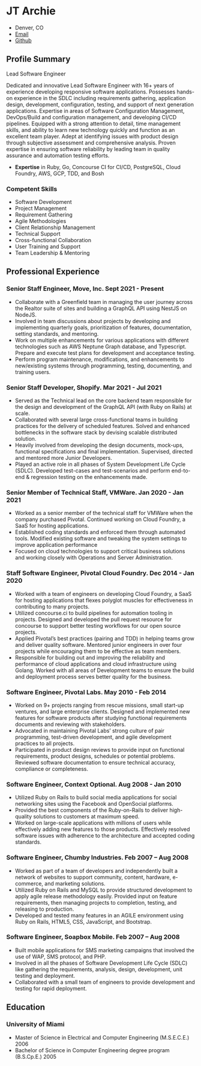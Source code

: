 # JT Archie

- Denver, CO
- [Email](mailto:jtarchie@gmail.com)
- [Github](https://github.com/jtarchie)

## Profile Summary

Lead Software Engineer

Dedicated and innovative Lead Software Engineer with 16+ years of experience
developing responsive software applications. Possesses hands-on experience in
the SDLC including requirements gathering, application design, development,
configuration, testing, and support of next generation applications. Expertise
in areas of Software Configuration Management, DevOps/Build and configuration
management, and developing CI/CD pipelines. Equipped with a strong attention to
detail, time management skills, and ability to learn new technology quickly and
function as an excellent team player. Adept at identifying issues with product
design through subjective assessment and comprehensive analysis. Proven
expertise in ensuring software reliability by leading team in quality assurance
and automation testing efforts.

- **Expertise** in Ruby, Go, Concourse CI for CI/CD, PostgreSQL, Cloud Foundry,
  AWS, GCP, TDD, and Bosh

### Competent Skills

- Software Development
- Project Management
- Requirement Gathering
- Agile Methodologies
- Client Relationship Management
- Technical Support
- Cross-functional Collaboration
- User Training and Support
- Team Leadership & Mentoring

## Professional Experience

### Senior Staff Engineer, Move, Inc. Sept 2021 - Present

- Collaborate with a Greenfield team in managing the user journey across the
  Realtor suite of sites and building a GraphQL API using NestJS on NodeJS.
- Involved in team discussions about projects by developing and implementing
  quarterly goals, prioritization of features, documentation, setting standards,
  and mentoring.
- Work on multiple enhancements for various applications with different
  technologies such as AWS Neptune Graph database, and Typescript. Prepare and
  execute test plans for development and acceptance testing.
- Perform program maintenance, modifications, and enhancements to new/existing
  systems through programming, testing, documenting, and training users.

### Senior Staff Developer, Shopify. Mar 2021 - Jul 2021

- Served as the Technical lead on the core backend team responsible for the
  design and development of the GraphQL API (with Ruby on Rails) at scale.
- Collaborated with several large cross-functional teams in building practices
  for the delivery of scheduled features. Solved and enhanced bottlenecks in the
  software stack by devising scalable distributed solution.
- Heavily involved from developing the design documents, mock-ups, functional
  specifications and final implementation. Supervised, directed and mentored
  more Junior Developers.
- Played an active role in all phases of System Development Life Cycle (SDLC).
  Developed test-cases and test-scenarios and perform end-to-end & regression
  testing on the enhancements made.

### Senior Member of Technical Staff, VMWare. Jan 2020 - Jan 2021

- Worked as a senior member of the technical staff for VMWare when the company
  purchased Pivotal. Continued working on Cloud Foundry, a SaaS for hosting
  applications.
- Established coding standards and enforced them through automated tools.
  Modified existing software and tweaking the system settings to improve
  application performance
- Focused on cloud technologies to support critical business solutions and
  working closely with Operations and Server Administration.

### Staff Software Engineer, Pivotal Cloud Foundry. Dec 2014 - Jan 2020

- Worked with a team of engineers on developing Cloud Foundry, a SaaS for
  hosting applications that flexes polyglot muscles for effectiveness in
  contributing to many projects.
- Utilized concourse.ci to build pipelines for automation tooling in projects.
  Designed and developed the pull request resource for concourse to support
  better testing workflows for our open source projects.
- Applied Pivotal’s best practices (pairing and TDD) in helping teams grow and
  deliver quality software. Mentored junior engineers in over four projects
  while encouraging them to be effective as team members.
- Responsible for building out and improving the reliability and performance of
  cloud applications and cloud infrastructure using Golang. Worked with all areas of
  Development teams to ensure the build and deployment process serves better
  quality for the business.

### Software Engineer, Pivotal Labs. May 2010 - Feb 2014

- Worked on 9+ projects ranging from rescue missions, small start-up ventures,
  and large enterprise clients. Designed and implemented new features for
  software products after studying functional requirements documents and
  reviewing with stakeholders.
- Advocated in maintaining Pivotal Labs’ strong culture of pair programming,
  test-driven development, and agile development practices to all projects.
- Participated in product design reviews to provide input on functional
  requirements, product designs, schedules or potential problems. Reviewed
  software documentation to ensure technical accuracy, compliance or
  completeness.

### Software Engineer, Context Optional. Aug 2008 - Jan 2010

- Utilized Ruby on Rails to build social media applications for social
  networking sites using the Facebook and OpenSocial platforms.
- Provided the best components of the Ruby-on-Rails to deliver high-quality
  solutions to customers at maximum speed.
- Worked on large-scale applications with millions of users while effectively
  adding new features to those products. Effectively resolved software issues
  with adherence to the architecture and accepted coding standards.

### Software Engineer, Chumby Industries. Feb 2007 – Aug 2008

- Worked as part of a team of developers and independently built a network of
  websites to support community, content, hardware, e-commerce, and marketing
  solutions.
- Utilized Ruby on Rails and MySQL to provide structured development to apply
  agile release methodology easily. Provided input on feature requirements, then
  managing projects to completion, testing, and releasing to production.
- Developed and tested many features in an AGILE environment using Ruby on
  Rails, HTML5, CSS, JavaScript, and Bootstrap.

### Software Engineer, Soapbox Mobile. Feb 2007 – Aug 2008

- Built mobile applications for SMS marketing campaigns that involved the use of
  WAP, SMS protocol, and PHP.
- Involved in all the phases of Software Development Life Cycle (SDLC) like
  gathering the requirements, analysis, design, development, unit testing and
  deployment.
- Collaborated with a small team of engineers to provide development and testing
  for rapid deployment.

## Education

### University of Miami

- Master of Science in Electrical and Computer Engineering (M.S.E.C.E.) 2006
- Bachelor of Science in Computer Engineering degree program (B.S.Cp.E.) 2005
